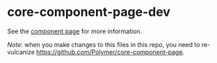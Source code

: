 core-component-page-dev
=======================

See the [component page](http://polymer-project.org/docs/elements/core-elements.html#core-component-page-dev) for more information.

*Note*: when you make changes to this files in this repo, you need to re-vulcanize https://github.com/Polymer/core-component-page.
